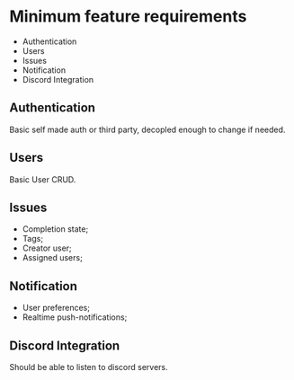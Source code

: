 # Minimum feature requirements

- Authentication
- Users
- Issues
- Notification
- Discord Integration

## Authentication

Basic self made auth or third party, decopled enough to change if needed.

## Users

Basic User CRUD.

## Issues

- Completion state;
- Tags;
- Creator user;
- Assigned users;

## Notification

- User preferences;
- Realtime push-notifications;

## Discord Integration

Should be able to listen to discord servers.
